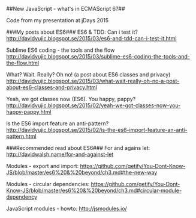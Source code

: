 ##New JavaScript - what's in ECMAScript 6?##

Code from my presentation at jDays 2015

###My posts about ES6###
ES6 & TDD: Can i test it?
http://davidvujic.blogspot.se/2015/03/es6-and-tdd-can-i-test-it.html

Sublime ES6 coding - the tools and the flow
http://davidvujic.blogspot.se/2015/03/sublime-es6-coding-the-tools-and-the-flow.html

What? Wait. Really? Oh no! (a post about ES6 classes and privacy)
http://davidvujic.blogspot.se/2015/03/what-wait-really-oh-no-a-post-about-es6-classes-and-privacy.html

Yeah, we got classes now (ES6). You happy, pappy?
http://davidvujic.blogspot.se/2015/02/yeah-we-got-classes-now-you-happy-pappy.html

Is the ES6 import feature an anti-pattern?
http://davidvujic.blogspot.se/2015/02/is-the-es6-import-feature-an-anti-pattern.html

###Recommended read about ES6###
For and agains let: 
http://davidwalsh.name/for-and-against-let

Modules - export and import: 
https://github.com/getify/You-Dont-Know-JS/blob/master/es6%20&%20beyond/ch3.md#the-new-way

Modules - circular dependencies:
https://github.com/getify/You-Dont-Know-JS/blob/master/es6%20&%20beyond/ch3.md#circular-module-dependency

JavaScript modules - howto:
http://jsmodules.io/